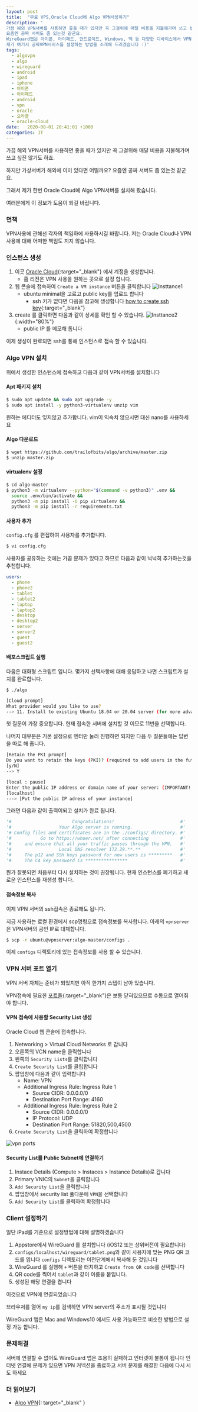 ```yaml
---
layout: post
title:  "무료 VPS,Oracle Cloud에 Algo VPN사용하기"
description: '
가끔 해외 VPN서버를 사용하면 좋을 때가 있지만 꼭 그걸위해 매달 비용을 지불해가며 쓰고 싶진 않기도 하죠.
요즘엔 공짜 서버도 좀 있는것 같군요.
WireGuard앱은 아이폰, 아이패드, 안드로이드, Windows, 맥 등 다양한 디바이스에서 VPN설정을 해결해 줍니다.
제가 여기서 공짜VPN서비스를 설정하는 방법을 소개해 드리겠습니다 :)'
tags:
  - algovpn
  - algo
  - wireguard
  - android
  - ipad
  - iphone
  - 아이폰
  - 아이패드
  - android
  - vpn
  - oracle
  - 오라클
  - oracle-cloud
date:   2020-08-01 20:41:01 +1000
categories: IT
---
```


가끔 해외 VPN서버를 사용하면 좋을 때가 있지만 꼭 그걸위해 매달 비용을 지불해가며 쓰고 싶진 않기도 하죠.

하지만 가상서버가 해외에 이미 있다면 어떨까요? 요즘엔 공짜 서버도 좀 있는것 같군요.

그래서 제가 한번 Oracle Cloud에 Algo VPN서버를 설치해 봤습니다.

여러분에게 이 정보가 도움이 되길 바랍니다.

### 면책

VPN사용에 관해선 각자의 책임하에 사용하시길 바랍니다.
저는 Oracle Cloud나 VPN사용에 대해 어떠한 책임도 지지 않습니다.

### 인스턴스 생성

1. 이곳 [Oracle Cloud](https://www.oracle.com/au/cloud/free/){:target="_blank"} 에서 계정을 생성합니다.
    - 홈 리전은 VPN 사용을 원하는 곳으로 설정 합니다.
1. 웹 콘솔에 접속하여 `Create a VM instance` 버튼을 클릭합니다
  ![Insttance1](/assets/images/2020/vpn/instance1.jpg)
    - ubuntu minimal을 고르고 public key를 업로드 합니다
        - ssh 키가 없다면 다음을 참고해 생성합니다 [how to create ssh key][howto-ssh]{:target="_blank"}
1. create 를 클릭하면 다음과 같이 상세를 확인 할 수 있습니다.
  ![Insttance2](/assets/images/2020/vpn/instance2.jpg){:width="80%"}
    - public IP 를 메모해 둡니다

이제 생성이 완료되면 ssh를 통해 인스턴스로 접속 할 수 있습니다.


### Algo VPN 설치

위에서 생성한 인스턴스에 접속하고 다음과 같이 VPN서버를 설치합니다

#### Apt 패키지 설치

```sh
$ sudo apt update && sudo apt upgrade -y
$ sudo apt install -y python3-virtualenv unzip vim
```

원하는 에디터도 잊지않고 추가합니다. vim이 익숙치 않으시면 대신 nano를 사용하세요

#### Algo 다운로드

```sh
$ wget https://github.com/trailofbits/algo/archive/master.zip
$ unzip master.zip
```

#### virtualenv 설정

```sh
$ cd algo-master
$ python3 -m virtualenv --python="$(command -v python3)" .env &&
  source .env/bin/activate &&
  python3 -m pip install -U pip virtualenv &&
  python3 -m pip install -r requirements.txt
```

#### 사용자 추가

`config.cfg` 를 편집하여 사용자를 추가합니다.

```sh
$ vi config.cfg
```

사용자를 공유하는 것에는 가끔 문제가 있다고 하므로 다음과 같이 넉넉히 추가하는것을 추천합니다.

```yml
users:
  - phone
  - phone2
  - tablet
  - tablet2
  - laptop
  - laptop2
  - desktop
  - desktop2
  - server
  - server2
  - guest
  - guest2
```

#### 배포스크립트 실행

다음은 대화형 스크립트 입니다.
몇가지 선택사항에 대해 응답하고 나면 스크립트가 설치를 완료합니다.

```sh
$ ./algo
```

```sh
[Cloud prompt]
What provider would you like to use?
--> 11. Install to existing Ubuntu 18.04 or 20.04 server (for more advanced users)
```

첫 질문이 가장 중요합니다.
현재 접속한 서버에 설치할 것 이므로 11번을 선택합니다.

나머지 대부분은 기본 설정으로 엔터만 눌러 진행하면 되지만 다음 두 질문들에는 답변을 따로 해 줍니다.

```sh
[Retain the PKI prompt]
Do you want to retain the keys (PKI)? (required to add users in the future, but less secure)
[y/N]
--> Y
```

```sh
[local : pause]
Enter the public IP address or domain name of your server: (IMPORTANT! This is used to verify the certificate)
[localhost]
---> [Put the public IP adress of your instance]
```

그러면 다음과 같이 출력이되고 설치가 완료 됩니다.

```python
'#                       Congratulations!                         #'
'#                  Your Algo server is running.                  #'
'# Config files and certificates are in the ./configs/ directory. #'
'#           Go to https://whoer.net/ after connecting            #'
'#     and ensure that all your traffic passes through the VPN.   #'
'#                  Local DNS resolver 172.29.**.**               #'
'#     The p12 and SSH keys password for new users is *********   #'
'#     The CA key password is ****************                    #'
```

뭔가 잘못되면 처음부터 다시 설치하는 것이 권장됩니다. 현재 인스턴스를 폐기하고 새로운 인스턴스를 재생성 합니다.

#### 접속정보 복사

이제 VPN 서버의 ssh접속은 종료해도 됩니다.

지금 사용하는 로컬 환경에서 scp명령으로 접속정보를 복사합니다.
아래의 `vpnserver`은 VPN서버의 공인 IP로 대체합니다.

```sh
$ scp -r ubuntu@vpnserver:algo-master/configs .
```

이제 `configs` 디렉토리에 있는 접속정보를 사용 할 수 있습니다.

### VPN 서버 포트 열기

VPN 서버 자체는 준비가 되었지만 아직 한가지 스텝이 남아 있습니다.

VPN접속에 필요한 [포트들][algo-vpn-ports]{:target="_blank"}은 보통 닫혀있으므로 수동으로 열어줘야 합니다.

#### VPN 접속에 사용할 Security List 생성 

Oracle Cloud 웹 콘솔에 접속합니다.

1. Networking > Virtual Cloud Networks 로 갑니다
1. 오른쪽의 VCN name을 클릭합니다
1. 왼쪽의 `Security Lists`를 클릭합니다
1. `Create Security List`를 클립합니다
1. 팝업창에 다음과 같이 입력합니다
    - Name: VPN
    - Additional Ingress Rule: Ingress Rule 1
        - Source CIDR: 0.0.0.0/0
        - Destination Port Range: 4160
    - Additional Ingress Rule: Ingress Rule 2
        - Source CIDR: 0.0.0.0/0
        - IP Protocol: UDP
        - Destination Port Range: 51820,500,4500
1. `Create Security List`을 클릭하여 확정합니다

![vpn ports](/assets/images/2020/vpn/vpn.ports.jpg)

#### Security List를 Public Subnet에 연결하기

1. Instace Details (Compute > Instaces > Instance Details)로 갑니다
1. Primary VNIC의 `Subnet`을 클릭합니다
1. `Add Security List`을 클릭합니다
1. 팝업창에서 security list 풀다운에 `VPN`을 선택합니다
1. `Add Security List`를 클릭하여 확정합니다

### Client 설정하기

일단 iPad를 기준으로 설정방법에 대해 설명하겠습니다

1. Appstore에서 WireGuard 를 설치합니다 (iOS12 또는 상위버전이 필요합니다)
1. `configs/localhost/wireguard/tablet.png`와 같이 사용자에 맞는 PNG QR 코드를 엽니다
  `configs` 디렉토리는 이전단계에서 복사해 둔 것입니다
1. WireGuard 를 실행해 `+` 버튼을 터치하고 `Create from QR code`를 선택합니다
1. QR code를 찍어서 `tablet`과 같이 이름을 붙입니다.
1. 생성된 해당 연결을 켭니다

이것으로 VPN에 연결되었습니다

브라우저를 열어 `my ip`를 검색하면 VPN server의 주소가 표시될 것입니다

WireGuard 앱은 Mac and Windows10 에서도 사용 가능하므로 비슷한 방법으로 설정 가능 합니다.

### 문제해결

서버에 연결할 수 없어도 WireGuard 앱은 조용히 실패하고 인터넷이 불통이 됩니다
인터넷 연결에 문제가 있으면 VPN 커넥션을 종료하고 서버 문제를 해결한 다음에 다시 시도 하세요

### 더 읽어보기

- [Algo VPN](https://github.com/trailofbits/algo#deploy-the-algo-server){: target="_blank" }

[algo-vpn-ports]: https://github.com/trailofbits/algo/blob/master/docs/firewalls.md
[howto-ssh]: https://docs.github.com/en/github/authenticating-to-github/generating-a-new-ssh-key-and-adding-it-to-the-ssh-agent
